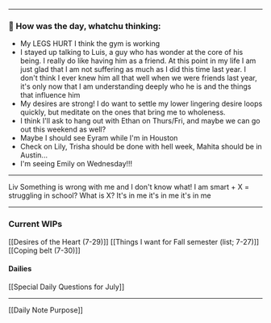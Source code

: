 
---
### 📝 How was the day, whatchu thinking:
- My LEGS HURT I think the gym is working
- I stayed up talking to Luis, a guy who has wonder at the core of his being. I really do like having him as a friend. At this point in my life I am just glad that I am not suffering as much as I did this time last year. I don't think I ever knew him all that well when we were friends last year, it's only now that I am understanding deeply who he is and the things that influence him
- My desires are strong! I do want to settle my lower lingering desire loops quickly, but meditate on the ones that bring me to wholeness.
- I think I'll ask to hang out with Ethan on Thurs/Fri, and maybe we can go out this weekend as well?
- Maybe I should see Eyram while I'm in Houston
- Check on Lily, Trisha should be done with hell week, Mahita should be in Austin... 
- I'm seeing Emily on Wednesday!!!

---
Liv
Something is wrong with me and I don't know what!
I am smart + X = struggling in school?
What is X? It's in me it's in me it's in me

---
### Current WIPs
[[Desires of the Heart (7-29)]]
[[Things I want for Fall semester (list; 7-27)]]
[[Coping belt (7-30)]]
#### Dailies
[[Special Daily Questions for July]]

---

[[Daily Note Purpose]]